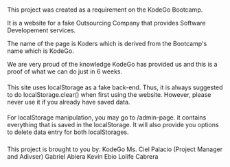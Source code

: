 ###
This project was created as a requirement on the KodeGo Bootcamp.

It is a website for a fake Outsourcing Company that provides Software Developement services.

The name of the page is Koders which is derived from the Bootcamp's name which is KodeGo. 

We are very proud of the knowledge KodeGo has provided us and this is a proof of what we can do just in 6 weeks. 

####
This site uses localStorage as a fake back-end. Thus, it is always suggested to do localStorage.clear() when first using the website. However, please never use it if you already have saved data.

####
For localStorage manipulation, you may go to /admin-page. it contains everything that is saved in the localStorage. It will also provide you options to delete data entry for both localStorages.

#####
This project is brought to you by:
KodeGo
Ms. Ciel Palacio (Project Manager and Adivser)
Gabriel Abiera
Kevin Ebio
Lolife Cabrera